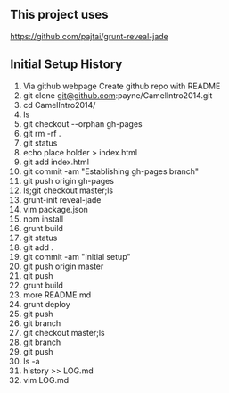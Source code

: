 This project uses
-------
https://github.com/pajtai/grunt-reveal-jade

Initial Setup History 
-------

1. Via github webpage Create github repo with README
1. git clone git@github.com:payne/CamelIntro2014.git
1. cd CamelIntro2014/
1. ls
1. git checkout --orphan gh-pages
1. git rm -rf .
1. git status
1. echo place holder > index.html
1. git add index.html 
1. git commit -am "Establishing gh-pages branch"
1. git push origin gh-pages
1. ls;git checkout master;ls
1. grunt-init reveal-jade
1. vim package.json 
1. npm install
1. grunt build
1. git status
1. git add .
1. git commit -am "Initial setup"
1. git push origin master
1. git push
1. grunt build
1. more README.md 
1. grunt deploy
1. git push
1. git branch
1. git checkout master;ls
1. git branch
1. git push
1. ls -a
1. history >> LOG.md 
1. vim LOG.md


